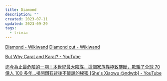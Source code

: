 ```yaml
---
title: Diamond
description: ""
created: 2023-07-11
updated: 2023-09-29
tags:
  - trivia
---
```


[Diamond - Wikiwand](https://www.wikiwand.com/en/diamond)
[Diamond cut - Wikiwand](https://www.wikiwand.com/en/Diamond_cut)

[But Why Carat and Karat? - YouTube](https://www.youtube.com/watch?v=vAKsW_9qwDc)

[迄今為止最危險的一期！本世紀最大陰謀，這個家族靠極致壟斷，欺騙了全球 70 億人 100 多年…揭開鑽石背後不能說的秘密 [She's Xiaowu @ndwtb] - YouTube](https://www.youtube.com/watch?v=KYP-k0AEpZs)
